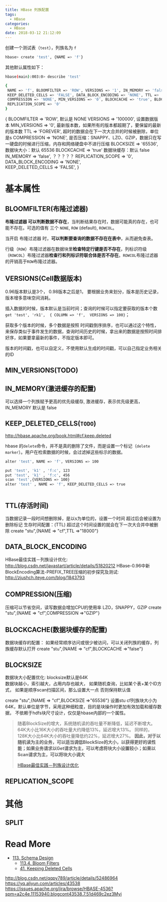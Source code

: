 ```yaml
---
title: HBase 列族配置
tags:
  - HBase
categories:
  - HBase
date: 2018-03-12 21:12:09
---
```



创建一个测试表（`test`），列族名为 `f`
``` bash
hbase> create 'test', {NAME => 'f'}
```

其他默认属性如下：
``` bash
hbase(main):003:0> describe 'test'

{
 NAME => 'f', BLOOMFILTER => 'ROW', VERSIONS => '1', IN_MEMORY => 'false',
 KEEP_DELETED_CELLS => 'FALSE', DATA_BLOCK_ENCODING => 'NONE', TTL => 'FOREVER', 
 COMPRESSION => 'NONE', MIN_VERSIONS => '0', BLOCKCACHE => 'true', BLOCKSIZE => '65536', 
 REPLICATION_SCOPE => '0'
}
```

{
    BLOOMFILTER => 'ROW',                   默认是 NONE
    VERSIONS => '100000',                   设置数据版本
    MIN_VERSIONS => '0',                    最新版本数，如果所有的版本都超期了，要保留的最新的版本数
    TTL => 'FOREVER',                       超时的数据会在下一次大合并的时候被删除，单位是s
    COMPRESSION => 'NONE',                  是否压缩：SNAPPY、LZO、GZIP，数据只在写一硬盘的时候进行压缩，内存和网络硬盘中不进行压缩
    BLOCKSIZE => '65536',                   数据块大小：默认 65536
    BLOCKCACHE => 'true'                    数据块缓存：默认 false
    IN_MEMORY => 'false',                   ？？？？？
    REPLICATION_SCOPE => '0', 
    DATA_BLOCK_ENCODING => 'NONE',          
    KEEP_DELETED_CELLS => 'FALSE', 
}


# 基本属性

## BLOOMFILTER(布隆过滤器)

**布隆过滤器 可以判断数据不存在**，当判断结果存在时，数据可能真的存在，也可能不存在。可选的值有 三个 `NONE`, `ROW` (default), `ROWCOL`。

当开启 布隆过滤器 时，**可以判断要查询的数据不存在在表中**，从而避免查表。

行级（`ROW`）布隆过滤器在数据块里**检查特定行键是否不存在**，列标识符级（`ROWCOL`）布隆过滤器**检查行和列标识符联合体是否不存在**。`ROWCOL`布隆过滤器的开销高于`ROW`布隆过滤器。





## VERSIONS(Cell数据版本)

0.96版本默认是3个， 0.98版本之后是1， 要根据业务来划分，版本是历史记录，版本增多意味空间消耗。

插入数据的时候，版本默认是当前时间；查询的时候可以指定要获取的版本个数 `get 'test', 'rk1',  { COLUMN => 'f',  VERSIONS => 100}`；

获取多个版本的时候，多个数据是按照 时间戳倒序排序，也可以通过这个特性，来保存类似于事件发生的数据，查询时间历史的时候，拿出来的数据是按照时间排好序，如果要拿最新的事件，不指定版本即可。

版本的时间戳，也可以自定义，不使用默认生成的时间戳，可以自己指定业务相关的ID



## MIN_VERSIONS(TODO)




## IN_MEMORY(激进缓存的配置)

可以选择一个列族赋予更高的优先级缓存, 激进缓存，表示优先级更高，IN_MEMORY 默认是 false




## KEEP_DELETED_CELLS(`TODO`)

http://hbase.apache.org/book.html#cf.keep.deleted

hbase 的`delete`命令，并不是真的删除了文件，而是设置一个标记（`delete marker`）。用户在检索数据的时候，会过滤掉这些标示的数据。


``` bash
alter 'test', NAME => 'f', VERSIONS => 100

put 'test', 'k1' , 'f:c', 123
put 'test', 'k1' , 'f:c', 456
scan 'test',{VERSIONS => 100}
alter 'test' , NAME => 'f', KEEP_DELETED_CELLS => true



```







## TTL(存活时间)
当数据记录一段时间想删除掉，是以s为单位的，设置一个时间 超过后会被设置为删除标记
生存时间配置：(TTL)
超过这个时间设置的就会在下一次大合并中被删除
create "stu",{NAME => "cf",TTL =>"18000"}





## DATA_BLOCK_ENCODING

HBase最佳实践－列族设计优化: http://blog.csdn.net/javastart/article/details/51820212
HBase-0.96中新BlockEncoding算法-PREFIX_TREE压缩的初步探究及测试: http://zjushch.iteye.com/blog/1843793

## COMPRESSION(压缩)
压缩可以节省空间，读写数据会增加CPU的使用率 LZO，SNAPPY，GZIP
create "stu",{NAME => "cf",COMPRESSION =>"GZIP"}






## BLOCKCACHE(数据块缓存的配置)
数据块缓存的配置：
如果经常顺序访问或很少被访问，可以关闭列族的缓存，列族缓存默认打开
create "stu",{NAME => "cf",BLOCKCACHE =>"false"}




## BLOCKSIZE
数据块大小配置优化:   blocksize默认是64K  
  数据块越小，索引越大，占用内存也越大，   如果随机查询，比如某个表+某个ID方式，   如果是顺序scan扫描区间，那么设置大一点  否则保持默认值 
 
create "stu",{NAME => "cf",BLOCKSIZE =>"65536"} 设置stu cf列族块大小为64K，默认单位是字节，采用这种细粒度，目的是块操作时更加有效加载和缓存数据，
不依赖于hdfs块尺寸设计，仅仅是hbase内部的一个属性。

> 随着BlockSize的增大，系统随机读的吞吐量不断降低，延迟不断增大。64K大小比16K大小的吞吐量大约降低13%，延迟增大13%。
> 同样的，128K大小比64K大小的吞吐量降低约22%，延迟增大27%。
> **因此，对于以随机读为主的业务，可以适当调低BlockSize的大小，以获得更好的读性能；如果业务请求以Get请求为主，可以考虑将块大小设置较小；如果以Scan请求为主，可以将块大小调大**
> 
> [HBase最佳实践－列族设计优化](http://blog.csdn.net/javastart/article/details/51820212)


## REPLICATION_SCOPE
 

# 其他

## SPLIT


 
 
# Read More

- [113. Schema Design](http://hbase.apache.org/book.html#perf.schema)
    - [113.4. Bloom Filters](http://hbase.apache.org/book.html#schema.bloom)
    - [41. Keeping Deleted Cells](http://hbase.apache.org/book.html#cf.keep.deleted)
 

 

 
http://blog.csdn.net/qqpy789/article/details/52486964
https://yq.aliyun.com/articles/43538
https://issues.apache.org/jira/browse/HBASE-4536?spm=a2c4e.11153940.blogcont43538.7.51d469c2ez3Myi

 

 

 